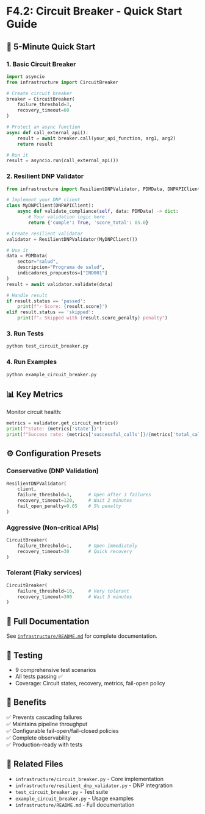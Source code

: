 # F4.2: Circuit Breaker - Quick Start Guide

## 🚀 5-Minute Quick Start

### 1. Basic Circuit Breaker

```python
import asyncio
from infrastructure import CircuitBreaker

# Create circuit breaker
breaker = CircuitBreaker(
    failure_threshold=3,
    recovery_timeout=60
)

# Protect an async function
async def call_external_api():
    result = await breaker.call(your_api_function, arg1, arg2)
    return result

# Run it
result = asyncio.run(call_external_api())
```

### 2. Resilient DNP Validator

```python
from infrastructure import ResilientDNPValidator, PDMData, DNPAPIClient

# Implement your DNP client
class MyDNPClient(DNPAPIClient):
    async def validate_compliance(self, data: PDMData) -> dict:
        # Your validation logic here
        return {'cumple': True, 'score_total': 85.0}

# Create resilient validator
validator = ResilientDNPValidator(MyDNPClient())

# Use it
data = PDMData(
    sector="salud",
    descripcion="Programa de salud",
    indicadores_propuestos=["IND001"]
)
result = await validator.validate(data)

# Handle result
if result.status == 'passed':
    print(f"✓ Score: {result.score}")
elif result.status == 'skipped':
    print(f"⚠ Skipped with {result.score_penalty} penalty")
```

### 3. Run Tests

```bash
python test_circuit_breaker.py
```

### 4. Run Examples

```bash
python example_circuit_breaker.py
```

## 📊 Key Metrics

Monitor circuit health:

```python
metrics = validator.get_circuit_metrics()
print(f"State: {metrics['state']}")
print(f"Success rate: {metrics['successful_calls']}/{metrics['total_calls']}")
```

## ⚙️ Configuration Presets

### Conservative (DNP Validation)
```python
ResilientDNPValidator(
    client,
    failure_threshold=3,      # Open after 3 failures
    recovery_timeout=120,     # Wait 2 minutes
    fail_open_penalty=0.05    # 5% penalty
)
```

### Aggressive (Non-critical APIs)
```python
CircuitBreaker(
    failure_threshold=1,      # Open immediately
    recovery_timeout=30       # Quick recovery
)
```

### Tolerant (Flaky services)
```python
CircuitBreaker(
    failure_threshold=10,     # Very tolerant
    recovery_timeout=300      # Wait 5 minutes
)
```

## 📖 Full Documentation

See [`infrastructure/README.md`](infrastructure/README.md) for complete documentation.

## 🧪 Testing

- 9 comprehensive test scenarios
- All tests passing ✅
- Coverage: Circuit states, recovery, metrics, fail-open policy

## 🎯 Benefits

✅ Prevents cascading failures  
✅ Maintains pipeline throughput  
✅ Configurable fail-open/fail-closed policies  
✅ Complete observability  
✅ Production-ready with tests  

## 🔗 Related Files

- `infrastructure/circuit_breaker.py` - Core implementation
- `infrastructure/resilient_dnp_validator.py` - DNP integration
- `test_circuit_breaker.py` - Test suite
- `example_circuit_breaker.py` - Usage examples
- `infrastructure/README.md` - Full documentation
